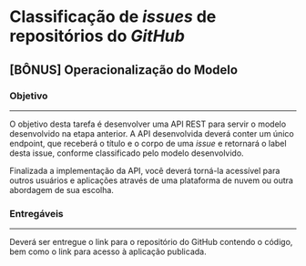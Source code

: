 # Classificação de _issues_ de repositórios do _GitHub_

## [BÔNUS] Operacionalização do Modelo

### Objetivo
<hr>

O objetivo desta tarefa é desenvolver uma API REST para servir o modelo desenvolvido na etapa anterior. A API desenvolvida deverá conter um único endpoint, que receberá o título e o corpo de uma _issue_ e retornará o label desta issue, conforme classificado pelo modelo desenvolvido. 

Finalizada a implementação da API, você deverá torná-la acessível para outros usuários e aplicações através de uma plataforma de nuvem ou outra abordagem de sua escolha.

### Entregáveis
<hr>

Deverá ser entregue o link para o repositório do GitHub contendo o código, bem como o link para acesso à aplicação publicada.
